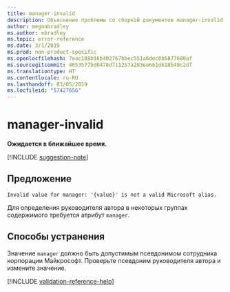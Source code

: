 ```yaml
---
title: manager-invalid
description: Объяснение проблемы со сборкой документов manager-invalid и способа ее устранения
author: meganbradley
ms.author: mbradley
ms.topic: error-reference
ms.date: 3/1/2019
ms.prod: non-product-specific
ms.openlocfilehash: 7eac188b16b402767bbec551a6dec8b5877680af
ms.sourcegitcommit: 4053577bd0478d711257a283ee661d618b49c2df
ms.translationtype: HT
ms.contentlocale: ru-RU
ms.lasthandoff: 03/05/2019
ms.locfileid: "57427656"
---
```

# <a name="manager-invalid"></a>manager-invalid

**Ожидается в ближайшее время.**

[!INCLUDE [suggestion-note](includes/suggestion-note.md)]

## <a name="suggestion"></a>Предложение

`Invalid value for manager: '{value}' is not a valid Microsoft alias.`

Для определения руководителя автора в некоторых группах содержимого требуется атрибут `manager`.

## <a name="resolution"></a>Способы устранения

Значение `manager` должно быть допустимым псевдонимом сотрудника корпорации Майкрософт. Проверьте псевдоним руководителя автора и измените значение.

<!--make sure to add this file to your includes folder and verify the path-->
[!INCLUDE [validation-reference-help](includes/validation-reference-help.md)]
